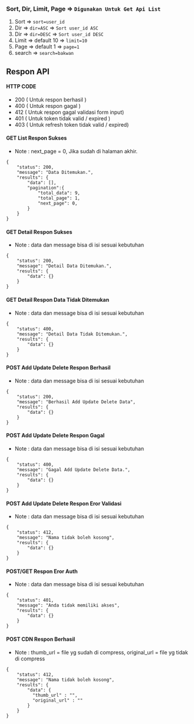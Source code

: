 ### Sort, Dir, Limit, Page => `Digunakan Untuk Get Api List`
1. Sort => `sort=user_id` 
2. Dir => `dir=ASC` => `Sort user_id ASC`
3. Dir => `dir=DESC` => `Sort user_id DESC`
4. Limit => default 10 => `limit=10`
5. Page => default 1 => `page=1`
6. search => `search=bakwan`



## Respon API

#### HTTP CODE
- 200 ( Untuk respon berhasil )
- 400 ( Untuk respon gagal )
- 412 ( Untuk respon gagal validasi form input)
- 401 ( Untuk token tidak valid / expired )
- 403 ( Untuk refresh token tidak valid / expired)

#### GET List Respon Sukses
- Note : next_page = 0, Jika sudah di halaman akhir.
```
{
    "status": 200,
    "message": "Data Ditemukan.",
    "results": {
        "data": [],
        "pagination":{
            "total_data": 9,
            "total_page": 1,
            "next_page": 0,
        }
    }
}
```

#### GET Detail Respon Sukses
- Note : data dan message bisa di isi sesuai kebutuhan

```
{
    "status": 200,
    "message": "Detail Data Ditemukan.",
    "results": {
        "data": {}
    }
}
```

#### GET Detail Respon Data Tidak Ditemukan
- Note : data dan message bisa di isi sesuai kebutuhan

```
{
    "status": 400,
    "message": "Detail Data Tidak Ditemukan.",
    "results": {
        "data": {}
    }
}
```

#### POST Add Update Delete Respon Berhasil
- Note : data dan message bisa di isi sesuai kebutuhan

```
{
    "status": 200,
    "message": "Berhasil Add Update Delete Data",
    "results": {
        "data": {}
    }
}
```

#### POST Add Update Delete Respon Gagal
- Note : data dan message bisa di isi sesuai kebutuhan

```
{
    "status": 400,
    "message": "Gagal Add Update Delete Data.",
    "results": {
        "data": {}
    }
}
```

#### POST Add Update Delete Respon Eror Validasi
- Note : data dan message bisa di isi sesuai kebutuhan

```
{
    "status": 412,
    "message": "Nama tidak boleh kosong",
    "results": {
        "data": {}
    }
}
```

#### POST/GET Respon Eror Auth
- Note : data dan message bisa di isi sesuai kebutuhan

```
{
    "status": 401,
    "message": "Anda tidak memiliki akses",
    "results": {
        "data": {}
    }
}
```


#### POST CDN Respon Berhasil
- Note : thumb_url = file yg sudah di compress, original_url = file yg tidak di compress

```
{
    "status": 412,
    "message": "Nama tidak boleh kosong",
    "results": {
        "data": {
          "thumb_url" : "",
          "original_url" : ""
        }
    }
}
```

